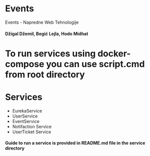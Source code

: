 # Events
Events - Napredne Web Tehnologije
#### Džigal Džemil, Begić Lejla, Hodo Midhat

# To run services using docker-compose you can use script.cmd from root directory

# Services

- EurekaService
- UserService
- EventService
- Notifaction Service
- UserTicket Service


 #### Guide to run a service is provided in README.md file in the service directory

